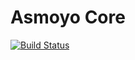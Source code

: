 Asmoyo Core
===

[![Build Status](https://travis-ci.org/asmoyo/core.svg?branch=master)](https://travis-ci.org/asmoyo/core)